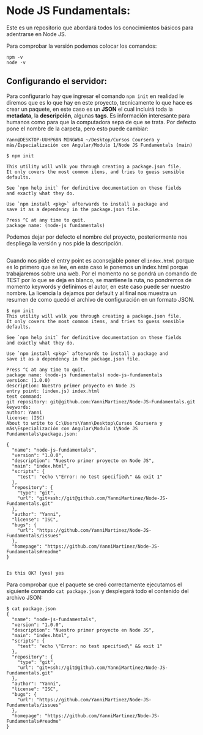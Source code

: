 # Node JS Fundamentals:

Este es un repositorio que abordará todos los conocimientos básicos para adentrarse en Node JS.

Para comprobar la versión podemos colocar los comandos:

```
npm -v
node -v
```

## Configurando el servidor:

Para configurarlo hay que ingresar el comando `npm init` en realidad le diremos que es lo que hay en este proyecto, tecnicamente lo que hace es crear un paquete, en este caso es un **JSON** el cual incluirá toda la **metadata**, la **descripción**, algunas **tags**. Es información interesante para humanos como para que la computadora sepa de que se trata. 
Por defecto pone el nombre de la carpeta, pero esto puede cambiar:

```
Yann@DESKTOP-UUHP68N MINGW64 ~/Desktop/Cursos Coursera y más/Especialización con Angular/Modulo 1/Node JS Fundamentals (main)

$ npm init

This utility will walk you through creating a package.json file.
It only covers the most common items, and tries to guess sensible defaults.

See `npm help init` for definitive documentation on these fields
and exactly what they do.

Use `npm install <pkg>` afterwards to install a package and
save it as a dependency in the package.json file.

Press ^C at any time to quit.
package name: (node-js fundamentals)

```

Podemos dejar por defecto el nombre del proyecto, posteriormente nos despliega la versión y nos pide la descripción.

```

```

Cuando nos pide el entry point es aconsejable poner el `index.html` porque es lo primero que se lee, en este caso le ponemos un index.html porque trabajaremos sobre una web. Por el momento no se pondrá un comando de TEST por lo que se deja en blanco, se mantiene la ruta, no pondremos de momento keywords y definimos el autor, en este caso puede ser nuestro nombre. La licencia la dejamos por default y al final nos muestra un resumen de como quedó el archivo de configuración en un formato JSON.

```
$ npm init
This utility will walk you through creating a package.json file.
It only covers the most common items, and tries to guess sensible defaults.

See `npm help init` for definitive documentation on these fields
and exactly what they do.

Use `npm install <pkg>` afterwards to install a package and
save it as a dependency in the package.json file.

Press ^C at any time to quit.
package name: (node-js fundamentals) node-js-fundamentals
version: (1.0.0)
description: Nuestro primer proyecto en Node JS
entry point: (index.js) index.html
test command:
git repository: git@github.com:YanniMartinez/Node-JS-Fundamentals.git
keywords:
author: Yanni
license: (ISC)
About to write to C:\Users\Yann\Desktop\Cursos Coursera y más\Especialización con Angular\Modulo 1\Node JS Fundamentals\package.json:

{
  "name": "node-js-fundamentals",
  "version": "1.0.0",
  "description": "Nuestro primer proyecto en Node JS",
  "main": "index.html",
  "scripts": {
    "test": "echo \"Error: no test specified\" && exit 1"
  },
  "repository": {
    "type": "git",
    "url": "git+ssh://git@github.com/YanniMartinez/Node-JS-Fundamentals.git"
  },
  "author": "Yanni",
  "license": "ISC",
  "bugs": {
    "url": "https://github.com/YanniMartinez/Node-JS-Fundamentals/issues"
  },
  "homepage": "https://github.com/YanniMartinez/Node-JS-Fundamentals#readme"
}


Is this OK? (yes) yes
```

Para comprobar que el paquete se creó correctamente ejecutamos el siguiente comando `cat package.json` y desplegará todo el contenido del archivo JSON:

```
$ cat package.json
{
  "name": "node-js-fundamentals",
  "version": "1.0.0",
  "description": "Nuestro primer proyecto en Node JS",
  "main": "index.html",
  "scripts": {
    "test": "echo \"Error: no test specified\" && exit 1"
  },
  "repository": {
    "type": "git",
    "url": "git+ssh://git@github.com/YanniMartinez/Node-JS-Fundamentals.git"
  },
  "author": "Yanni",
  "license": "ISC",
  "bugs": {
    "url": "https://github.com/YanniMartinez/Node-JS-Fundamentals/issues"
  },
  "homepage": "https://github.com/YanniMartinez/Node-JS-Fundamentals#readme"
}
```